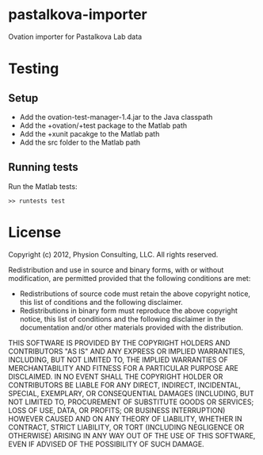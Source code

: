 pastalkova-importer
===================

Ovation importer for Pastalkova Lab data

Testing
=======

Setup
-----

- Add the ovation-test-manager-1.4.jar to the Java classpath
- Add the +ovation/+test package to the Matlab path
- Add the +xunit pacakge to the Matlab path
- Add the src folder to the Matlab path

Running tests
-------------

Run the Matlab tests:

	>> runtests test


License
=======

Copyright (c) 2012, Physion Consulting, LLC.
All rights reserved.

Redistribution and use in source and binary forms, with or without modification, are permitted provided that the following conditions are met:

- Redistributions of source code must retain the above copyright notice, this list of conditions and the following disclaimer.
- Redistributions in binary form must reproduce the above copyright notice, this list of conditions and the following disclaimer in the documentation and/or other materials provided with the distribution.

THIS SOFTWARE IS PROVIDED BY THE COPYRIGHT HOLDERS AND CONTRIBUTORS "AS IS" AND ANY EXPRESS OR IMPLIED WARRANTIES, INCLUDING, BUT NOT LIMITED TO, THE IMPLIED WARRANTIES OF MERCHANTABILITY AND FITNESS FOR A PARTICULAR PURPOSE ARE DISCLAIMED. IN NO EVENT SHALL THE COPYRIGHT HOLDER OR CONTRIBUTORS BE LIABLE FOR ANY DIRECT, INDIRECT, INCIDENTAL, SPECIAL, EXEMPLARY, OR CONSEQUENTIAL DAMAGES (INCLUDING, BUT NOT LIMITED TO, PROCUREMENT OF SUBSTITUTE GOODS OR SERVICES; LOSS OF USE, DATA, OR PROFITS; OR BUSINESS INTERRUPTION) HOWEVER CAUSED AND ON ANY THEORY OF LIABILITY, WHETHER IN CONTRACT, STRICT LIABILITY, OR TORT (INCLUDING NEGLIGENCE OR OTHERWISE) ARISING IN ANY WAY OUT OF THE USE OF THIS SOFTWARE, EVEN IF ADVISED OF THE POSSIBILITY OF SUCH DAMAGE.